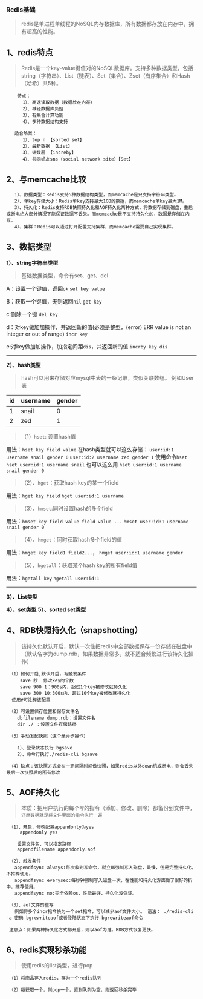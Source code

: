  ### Redis基础
> redis是单进程单线程的NoSQL内存数据库，所有数据都存放在内存中，拥有超高的性能。
 ## 1、redis特点
 >Redis是一个key-value键值对的NoSQL数据库。支持多种数据类型，包括string（字符串）、List（链表）、Set（集合）、Zset（有序集合）和Hash（哈希）共5种。
     
        特点：
          1）、高速读取数据（数据放在内存）
          2）、减轻数据库负担
          3）、有集合计算功能
          4）、多种数据结构支持
          
       适合场景：
          1）、top n 【sorted set】
          2）、最新数据 【List】
          3）、计数器 【increby】
          4）、共同好友sns（social network site）【Set】
          
 
 
 ## 2、与memcache比较
 
       1）、数据类型：Redis支持5种数据结构类型，而memcache是只支持字符串类型。
       2）、单key存储大小：Redis单key支持最大1GB的数据，而memcache单key最大1M。
       3）、持久化：Redis支持RDB快照持久化和AOF持久化两种方式，将数据存储到磁盘，重启或断电绝大部分情况下能保证数据不丢失。而memcache是不支持持久化的，数据是存储在内存。
       4）、集群：Redis可以通过打开配置支持集群，而memcache需要自己实现集群。
 
 
 ## 3、数据类型
    
 **1）、string字符串类型**
 >基础数据类型，命令有set、get、del
 
 A：设置一个键值，返回`ok`
 `set key value`
 
 B：获取一个键值，无则返回`nil`
 `get key`
 
 c:删除一个键
 `del key`
 
 d：对key做加加操作，并返回新的值(必须是整型，(error) ERR value is not an integer or out of range)
  `incr key`
 
 e:对key做加加操作，加指定间距`dis`，并返回新的值
 `incrby key dis`
 
 ----------------------
 **2）、hash类型**
 >hash可以用来存储对应mysql中表的一条记录，类似关联数组。
 >例如User表
 
 id | username| gender
 ------------ | ------------- | ------------
  1 | snail  | 0
  2 | zed  | 1
 
 >（1）`hset`:  设置hash值
 
 用法：`hset key field value`
 在hash类型就可以这么存储：
 `user:id:1 username snail gender 0`
 `user:id:2 username zed gender 1`
 使用命令`hset`
 `hset user:id:1 username snail`
 也可以这么用
 `hset user:id:1 username snail gender 0`
 
 >（2）、`hget`：获取hash key的某一个field
 
 用法：`hget key field`
 `hget user:id:1 username`
 
 >（3）、`hmset`:同时设置hash的多个field
 
 用法：`hmset key field value field value ...`
 `hmset user:id:1 username snail gender 0`
 
 >（4）、`hmget`：同时获取hash多个field的值
 
 用法：`hmget key field1 field2...`，
 `hmget user:id:1 username gender`
 
 > （5）、`hgetall`：获取某个hash key的所有field值
 
 用法：`hgetall key`
 `hgetall user:id:1`
 
 ------------
 **3）、List类型**
 
 **4）、set类型**
 **5）、sorted set类型**
 
 
 
 ## 4、RDB快照持久化（snapshotting）
 >该持久化默认开启，默认一次性把redis中全部数据保存一份存储在磁盘中（默认名字为dump.rdb，如果数据非常多，就不适合频繁进行该持久化操作）
   
     （1）如何开启,默认开启，有触发条件
         save 秒  修改key的个数
         save 900 1：900s内，超过1个key被修改就持久化
         save 300 10:300s内，超过10个key被修改就持久化
      使用#可注释该配置
      
     （2）可设置保存位置和保存文件名
        dbfilename dump.rdb：设置文件名
        dir ./ ：设置文件存储路径
        
     （3）手动发起快照（这个是异步操作）
       
        1）、登录状态执行 bgsave
        2）、命令行执行./redis-cli bgsave
     
     （4）缺点：该快照方式会在一定间隔时间做快照，如果redis以外down机或断电，则会丢失最后一次快照后的所有修改
     
 ## 5、AOF持久化
 >本质：把用户执行的每个`写`的指令（添加、修改、删除）都备份到文件中，`还原数据就是将文件里面的指令执行一遍`
 
     （1）、开启，修改配置appendonly为yes
         appendonly yes
         
        设置文件名，可以指定路径
        appendfilename appendonly.aof
        
     （2）、触发条件
       appendfsync always:每次收到写命令，就立即强制写入磁盘，最慢，但是完整持久化，不推荐使用。
       appendfsync everysec:每秒钟强制写入磁盘一次，在性能和持久化方面做了很好的折中，推荐使用。
       appendfsync no:完全依赖os，性能最好，持久化没保证。
 
     （3）、aof文件的重写
       例如将多个incr指令换为一个set指令，可以减少aof文件大小。 语法： ./redis-cli -a 密码 bgrewriteaof或者登陆状态下执行 bgrewriteaof命令
       
     注意点：如果两种持久化方式都开启，则以aof为准。RDB方式恢复更快。
       
      
      
      
 ## 6、redis实现秒杀功能
 >使用redis的list类型，进行pop
 >   
      
     （1）将商品存入redis，存为一个redis队列
      
     （2）每获取一个，则pop一个，直到队列为空，则返回秒杀完毕
       
 
 
